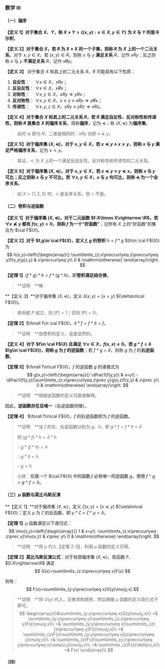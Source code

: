 ### 数学 III

#### （一）偏序

**【定义 1】**对于集合 $X$、$Y$，称 $X\times Y = \left\{(x,y):x\in X,y\in Y\right\}$ 为 $X$ 与 $Y$ 的**笛卡尔积**。

**【定义 2】**对于集合 $X$，若 $R$ 为 $X\times X$ 的一个子集，则称 $R$ 为 $X$ 上的一个**二元关系**。对于 $x,y\in X$，若 $(x,y)\in R$，则称 $x$ 与 $y$ **满足关系** $R$，记作 $xRy$；反之则称 $x$ 与 $y$ **不满足关系** $R$，记作 $x\not Ry$。

**【定义 3】** 对于集合 $X$ 和其上的二元关系 $R$，$R$ 可能具有以下性质：

1. **自反性**： &emsp;$\forall x\in X$，$xRx$；
2. **反自反性**： $\forall x\in X$，$x\not Rx$；
3. **对称性**： &emsp;$\forall x,y\in X$，$xRy \Rightarrow yRx$；
4. **反对称性**： $\forall x,y\in X$，$x\ne y \land xRy \Rightarrow y\not Rx$；
5. **传递性**： &emsp;$\forall x,y,z\in X$，$xRy \land yRz \Rightarrow xRz$。

**【定义 4】**对于集合 $X$ 和其上的二元关系 $R$，若 $R$ 满足自反性、反对称性和传递性，则称 $R$ 是集合 $X$ 的**偏序关系**，简称**偏序**，记为 $\preccurlyeq$；称 $(X,\preccurlyeq)$ 为**偏序集**。

> 此时 $\preccurlyeq$ 即为 $R$，二者是相同的：$xRy$ 也即 $x\preccurlyeq y$。

**【定义 5】**对于偏序集 $(X,\preccurlyeq)$，对于 $x,y\in X$，若 $x\preccurlyeq y\land x\neq y$，则称 $x$ 与 $y$ 满足**严格偏序关系**，记为 $x\prec y$。

> 易证，$\prec$ 为 $X$ 上的一个满足反自反性、反对称性和传递性的二元关系。

**【定义 6】**对于偏序集 $(X,\preccurlyeq)$，对于 $x,y\in X$，若 $x\preccurlyeq y \lor y\preccurlyeq x$，则称 $x$ 与 $y$ **可比**；反之则称 $x$ 与 $y$ **不可比**。若 $\forall x,y\in X$，$x$ 与 $y$ 均可比，则称 $\preccurlyeq$ 为一个**全序关系**。

> 如 $X=\left\{1,2,3\right\}$ 时，$\le$ 是全序关系，但 $<$ 不是。

#### （二）卷积与逆函数

**【定义 1】**对于偏序集  $(X,\preccurlyeq)$，对于二元函数 $f:X\times X\rightarrow \R$，若 $\forall x\npreceq y$ 都有  $f(x,y)=0$，则称 $f$ 为一个**“好函数”**；记所有 $X$ 上的“好函数”的集合为 $\cal F$$(X)$。

**【定义 2】**对于 $f,g\in \cal F$$(X)$，定义 $f,g$ 的**卷积** $h=f*g$ $(h\in \cal F$$(X))$ 为
$$
h(x,y)=\left\{\begin{array}{}
\sum\limits_{z:x\preccurlyeq z\preccurlyeq y}f(x,z)g(z,y) & x\preccurlyeq y\\
0 & \mathrm{otherwise}
\end{array}\right.
$$

**【定理 1】**$(f*g)*h=f*(g*h)$，即**卷积满足结合律**。

> **证明&emsp;**略

**【定义 3】**对于偏序集 $(X,\preccurlyeq)$，定义 $\delta(x,y)=[x=y]$ $(\delta\in\cal F$$(X))$。

> 若命题 $P$ 成立，则 $[P]=1$；否则 $[P]=0$。

**【定理 2】**$\forall f\in \cal F$$(X)$，$\delta*f=f*\delta=f$。

> **证明&emsp;**由卷积的定义，这是显然的。

**【定义 4】**对于 $f\in \cal F$$(X)$ 且满足 $\forall x\in X$，$f(x,x)\ne0$。若 $g*f=\delta$ $(g\in \cal F$$(X))$，则称 $g$ 为 $f$ 的**逆函数**；若 $f*g=\delta$，则称 $g$ 为 $f$ 的**右逆函数**。

**【定理 3】**$\forall f\in\cal F$$(X)$，$f$  的逆函数 $g$ 的递推式为
$$
g(x,y)=\left\{\begin{array}{}
\dfrac1{f(y,y)} & x=y\\
-\dfrac1{f(y,y)}\sum\limits_{z:x\preccurlyeq z\prec y}g(x,z)f(z,y) & x\prec y\\
0 & \mathrm{otherwise}
\end{array}\right.
$$
> **证明&emsp;**根据逆函数的定义可直接解得。

因此，**逆函数存在且唯一**（右逆函数同理）。

**【定理 4】** $\forall f\in\cal F$$(X)$，$f$  的右逆函数即为 $f$ 的逆函数。

> **证明&emsp;**设 $f$ 的左、右逆函数分别为 $g$、$h$，即 $g*f=f*h=\delta$
>
> 则 $(g*f)*h=\delta*h$
>
>$\therefore g*(f*h)=h$
>
>$\therefore g*\delta=h$
>
>$\therefore g=h$

> 小结：**任意一个 $\cal F$$(X)$ 中的函数 $f$ 必有唯一的逆函数 $g$，使得 $f*g=g*f=\delta$。**

#### （三）$\mu$ 函数与莫比乌斯反演

**【定义 1】**对于偏序集 $(X,\preccurlyeq)$，定义 $\zeta(x,y)=[x\preccurlyeq y]$ $(\zeta\in\cal F$$(X))$；定义 $\mu$ 为 $\zeta$ 的反函数，即 $\mu*\zeta=\zeta*\mu=\delta$。

**【定理 1】**$\mu$ 函数满足以下递归式：
$$
\mu(x,y)=\left\{\begin{array}{}
1 & x=y\\
-\sum\limits_{z:x\preccurlyeq z\prec y}\mu(x,z) & x\prec y\\
0 & \mathrm{otherwise}
\end{array}\right.
$$

> **证明&emsp;**将 $\mu$ 代入【定理 2-3】，利用 $\mu$ 函数的定义可得。

**【定理 2】莫比乌斯反演公式**：对于有限偏序集 $(X,\preccurlyeq)$，若函数 $F$、$G:X\rightarrow\R$ 满足
$$
G(x)=\sum\limits_{z:z\preccurlyeq x}F(z)
$$

则有：
$$
F(x)=\sum\limits_{y:y\preccurlyeq x}G(y)\mu(y,x)
$$

> **证明&emsp;**将 $G(y)$ 代入，交换求和顺序，然后根据 $\mu$ 函数的定义简化式子即可。
> $$
> \begin{array}{}&\sum\limits_{y:y\preccurlyeq x}G(y)\mu(y,x)\\
> =& \sum\limits_{y:y\preccurlyeq x}\sum\limits_{z:z\preccurlyeq y}F(z)\mu(y,x)\\
> =& \sum\limits_{y:y\preccurlyeq x}\sum\limits_{z}[z\preccurlyeq y]F(z)\mu(y,x)\\
> =& \sum\limits_{z}F(z)\sum\limits_{y:y\preccurlyeq x}[z\preccurlyeq y]\mu(y,x)\\
> =& \sum\limits_{z}F(z)\sum\limits_{y:z\preccurlyeq y\preccurlyeq x}\zeta(z,y)\mu(y,x)\\
> =& \sum\limits_{z}F(z)\delta(z,x)\\
> =& F(x)
> \end{array}\\
> $$

#### （四）


